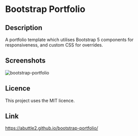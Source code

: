 # Bootstrap Portfolio

## Description

A portfolio template which utilises Bootstrap 5 components for responsiveness, and custom CSS for overrides.

## Screenshots

![bootstrap-portfolio](https://user-images.githubusercontent.com/32392106/207184557-f03d9ba3-1396-4430-b7a4-3fff76e41b5f.png)

## Licence

This project uses the MIT licence.

## Link

https://abuttle2.github.io/bootstrap-portfolio/
